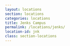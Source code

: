 ```yaml
---
layout: locations
section: locations
categories: locations
title: Jenks Campus
permalink: /locations/jenks/
location-id: jnk
class: section-locations
---
```

